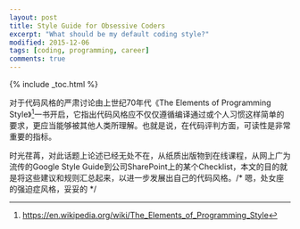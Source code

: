 ```yaml
---
layout: post
title: Style Guide for Obsessive Coders
excerpt: "What should be my default coding style?"
modified: 2015-12-06
tags: [coding, programming, career]
comments: true
---
```


{% include _toc.html %}


[^1]: <https://en.wikipedia.org/wiki/The_Elements_of_Programming_Style>


对于代码风格的严肃讨论由上世纪70年代《The Elements of Programming Style》[^1]一书开启，它指出代码风格应不仅仅遵循编译通过或个人习惯这样简单的要求，更应当能够被其他人类所理解。也就是说，在代码评判方面，可读性是非常重要的指标。

时光荏苒，对此话题上论述已经无处不在，从纸质出版物到在线课程，从网上广为流传的Google Style Guide到公司SharePoint上的某个Checklist，本文的目的就是将这些建议和规则汇总起来，以进一步发展出自己的代码风格。/* 嗯，处女座的强迫症风格，妥妥的 */

